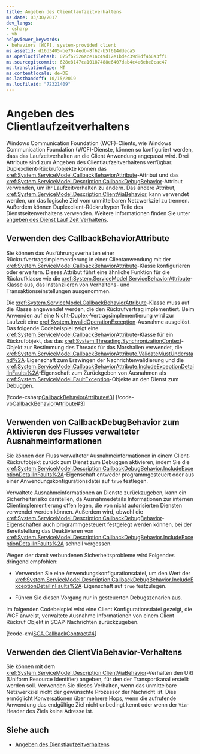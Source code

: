 ```yaml
---
title: Angeben des Clientlaufzeitverhaltens
ms.date: 03/30/2017
dev_langs:
- csharp
- vb
helpviewer_keywords:
- behaviors [WCF], system-provided client
ms.assetid: d16d3405-be70-4edb-8f62-b5f614ddeca5
ms.openlocfilehash: 075f62526ace1ac49d12e1bdec39d8df4b0a3ff1
ms.sourcegitcommit: 628e8147ca10187488e6407dab4c4e6ebe0cac47
ms.translationtype: MT
ms.contentlocale: de-DE
ms.lasthandoff: 10/15/2019
ms.locfileid: "72321409"
---
```

# <a name="specifying-client-run-time-behavior"></a>Angeben des Clientlaufzeitverhaltens
Windows Communication Foundation (WCF)-Clients, wie Windows Communication Foundation (WCF)-Dienste, können so konfiguriert werden, dass das Laufzeitverhalten an die Client Anwendung angepasst wird. Drei Attribute sind zum Angeben des Clientlaufzeitverhaltens verfügbar. Duplexclient-Rückrufobjekte können das <xref:System.ServiceModel.CallbackBehaviorAttribute>-Attribut und das <xref:System.ServiceModel.Description.CallbackDebugBehavior>-Attribut verwenden, um ihr Laufzeitverhalten zu ändern. Das andere Attribut, <xref:System.ServiceModel.Description.ClientViaBehavior>, kann verwendet werden, um das logische Ziel vom unmittelbaren Netzwerkziel zu trennen. Außerdem können Duplexclient-Rückruftypen Teile des Dienstseitenverhaltens verwenden. Weitere Informationen finden Sie unter [angeben des Dienst Lauf Zeit Verhaltens](specifying-service-run-time-behavior.md).  
  
## <a name="using-the-callbackbehaviorattribute"></a>Verwenden des CallbackBehaviorAttribute  
 Sie können das Ausführungsverhalten einer Rückrufvertragsimplementierung in einer Clientanwendung mit der <xref:System.ServiceModel.CallbackBehaviorAttribute>-Klasse konfigurieren oder erweitern. Dieses Attribut führt eine ähnliche Funktion für die Rückrufklasse wie die <xref:System.ServiceModel.ServiceBehaviorAttribute>-Klasse aus, das Instanziieren von Verhaltens- und Transaktionseinstellungen ausgenommen.  
  
 Die <xref:System.ServiceModel.CallbackBehaviorAttribute>-Klasse muss auf die Klasse angewendet werden, die den Rückrufvertrag implementiert. Beim Anwenden auf eine Nicht-Duplex-Vertragsimplementierung wird zur Laufzeit eine <xref:System.InvalidOperationException>-Ausnahme ausgelöst. Das folgende Codebeispiel zeigt eine <xref:System.ServiceModel.CallbackBehaviorAttribute>-Klasse für ein Rückrufobjekt, das das <xref:System.Threading.SynchronizationContext>-Objekt zur Bestimmung des Threads für das Marshallen verwendet, die <xref:System.ServiceModel.CallbackBehaviorAttribute.ValidateMustUnderstand%2A>-Eigenschaft zum Erzwingen der Nachrichtenvalidierung und die <xref:System.ServiceModel.CallbackBehaviorAttribute.IncludeExceptionDetailInFaults%2A>-Eigenschaft zum Zurückgeben von Ausnahmen als <xref:System.ServiceModel.FaultException>-Objekte an den Dienst zum Debuggen.  
  
 [!code-csharp[CallbackBehaviorAttribute#3](../../../samples/snippets/csharp/VS_Snippets_CFX/callbackbehaviorattribute/cs/client.cs#3)]
 [!code-vb[CallbackBehaviorAttribute#3](../../../samples/snippets/visualbasic/VS_Snippets_CFX/callbackbehaviorattribute/vb/client.vb#3)]  
  
## <a name="using-callbackdebugbehavior-to-enable-the-flow-of-managed-exception-information"></a>Verwenden von CallbackDebugBehavior zum Aktivieren des Flusses verwalteter Ausnahmeinformationen  
 Sie können den Fluss verwalteter Ausnahmeinformationen in einem Client-Rückrufobjekt zurück zum Dienst zum Debuggen aktivieren, indem Sie die <xref:System.ServiceModel.Description.CallbackDebugBehavior.IncludeExceptionDetailInFaults%2A>-Eigenschaft entweder programmgesteuert oder aus einer Anwendungskonfigurationsdatei auf `true` festlegen.  
  
 Verwaltete Ausnahmeinformationen an Dienste zurückzugeben, kann ein Sicherheitsrisiko darstellen, da Ausnahmedetails Informationen zur internen Clientimplementierung offen legen, die von nicht autorisierten Diensten verwendet werden können. Außerdem wird, obwohl die <xref:System.ServiceModel.Description.CallbackDebugBehavior>-Eigenschaften auch programmgesteuert festgelegt werden können, bei der Bereitstellung das Deaktivieren von <xref:System.ServiceModel.Description.CallbackDebugBehavior.IncludeExceptionDetailInFaults%2A> schnell vergessen.  
  
 Wegen der damit verbundenen Sicherheitsprobleme wird Folgendes dringend empfohlen:  
  
- Verwenden Sie eine Anwendungskonfigurationsdatei, um den Wert der <xref:System.ServiceModel.Description.CallbackDebugBehavior.IncludeExceptionDetailInFaults%2A>-Eigenschaft auf `true` festzulegen.  
  
- Führen Sie diesen Vorgang nur in gesteuerten Debugszenarien aus.  
  
 Im folgenden Codebeispiel wird eine Client Konfigurationsdatei gezeigt, die WCF anweist, verwaltete Ausnahme Informationen von einem Client Rückruf Objekt in SOAP-Nachrichten zurückzugeben.  
  
 [!code-xml[SCA.CallbackContract#4](../../../samples/snippets/csharp/VS_Snippets_CFX/sca.callbackcontract/cs/client.exe.config#4)]  
 
## <a name="using-the-clientviabehavior-behavior"></a>Verwenden des ClientViaBehavior-Verhaltens  
 Sie können mit dem <xref:System.ServiceModel.Description.ClientViaBehavior>-Verhalten den URI (Uniform Resource Identifier) angeben, für den der Transportkanal erstellt werden soll. Verwenden Sie dieses Verhalten, wenn das unmittelbare Netzwerkziel nicht der gewünschte Prozessor der Nachricht ist. Dies ermöglicht Konversationen über mehrere Hops, wenn die aufrufende Anwendung das endgültige Ziel nicht unbedingt kennt oder wenn der `Via`-Header des Ziels keine Adresse ist.  
  
## <a name="see-also"></a>Siehe auch

- [Angeben des Dienstlaufzeitverhaltens](specifying-service-run-time-behavior.md)
